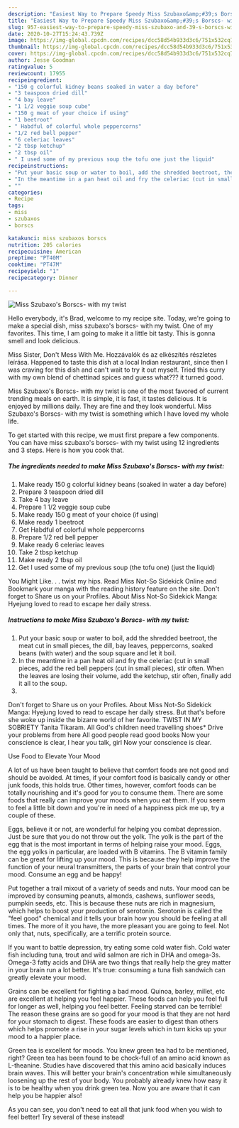```yaml
---
description: "Easiest Way to Prepare Speedy Miss Szubaxo&amp;#39;s Borscs- with my twist"
title: "Easiest Way to Prepare Speedy Miss Szubaxo&amp;#39;s Borscs- with my twist"
slug: 957-easiest-way-to-prepare-speedy-miss-szubaxo-and-39-s-borscs-with-my-twist
date: 2020-10-27T15:24:43.739Z
image: https://img-global.cpcdn.com/recipes/dcc58d54b933d3c6/751x532cq70/miss-szubaxos-borscs-with-my-twist-recipe-main-photo.jpg
thumbnail: https://img-global.cpcdn.com/recipes/dcc58d54b933d3c6/751x532cq70/miss-szubaxos-borscs-with-my-twist-recipe-main-photo.jpg
cover: https://img-global.cpcdn.com/recipes/dcc58d54b933d3c6/751x532cq70/miss-szubaxos-borscs-with-my-twist-recipe-main-photo.jpg
author: Jesse Goodman
ratingvalue: 5
reviewcount: 17955
recipeingredient:
- "150 g colorful kidney beans soaked in water a day before"
- "3 teaspoon dried dill"
- "4 bay leave"
- "1 1/2 veggie soup cube"
- "150 g meat of your choice if using"
- "1 beetroot"
- " Habdful of colorful whole peppercorns"
- "1/2 red bell pepper"
- "6 celeriac leaves"
- "2 tbsp ketchup"
- "2 tbsp oil"
- " I used some of my previous soup the tofu one just the liquid"
recipeinstructions:
- "Put your basic soup or water to boil, add the shredded beetroot, the meat cut in small pieces, the dill, bay leaves, peppercorns, soaked beans (with water) and the soup square and let it boil."
- "In the meantime in a pan heat oil and fry the celeriac (cut in small pieces, add the red bell peppers (cut in small pieces), stir often. When the leaves are losing their volume, add the ketchup, stir often, finally add it all to the soup."
- ""
categories:
- Recipe
tags:
- miss
- szubaxos
- borscs

katakunci: miss szubaxos borscs 
nutrition: 205 calories
recipecuisine: American
preptime: "PT40M"
cooktime: "PT47M"
recipeyield: "1"
recipecategory: Dinner

---
```



![Miss Szubaxo&#39;s Borscs- with my twist](https://img-global.cpcdn.com/recipes/dcc58d54b933d3c6/751x532cq70/miss-szubaxos-borscs-with-my-twist-recipe-main-photo.jpg)

Hello everybody, it's Brad, welcome to my recipe site. Today, we're going to make a special dish, miss szubaxo&#39;s borscs- with my twist. One of my favorites. This time, I am going to make it a little bit tasty. This is gonna smell and look delicious.

Miss Sister, Don&#39;t Mess With Me. Hozzávalók és az elkészítés részletes leírása. Happened to taste this dish at a local Indian restaurant, since then I was craving for this dish and can&#39;t wait to try it out myself. Tried this curry with my own blend of chettinad spices and guess what??? it turned good.

Miss Szubaxo&#39;s Borscs- with my twist is one of the most favored of current trending meals on earth. It is simple, it is fast, it tastes delicious. It is enjoyed by millions daily. They are fine and they look wonderful. Miss Szubaxo&#39;s Borscs- with my twist is something which I have loved my whole life.


To get started with this recipe, we must first prepare a few components. You can have miss szubaxo&#39;s borscs- with my twist using 12 ingredients and 3 steps. Here is how you cook that.

<!--inarticleads1-->

##### The ingredients needed to make Miss Szubaxo&#39;s Borscs- with my twist:

1. Make ready 150 g colorful kidney beans (soaked in water a day before)
1. Prepare 3 teaspoon dried dill
1. Take 4 bay leave
1. Prepare 1 1/2 veggie soup cube
1. Make ready 150 g meat of your choice (if using)
1. Make ready 1 beetroot
1. Get  Habdful of colorful whole peppercorns
1. Prepare 1/2 red bell pepper
1. Make ready 6 celeriac leaves
1. Take 2 tbsp ketchup
1. Make ready 2 tbsp oil
1. Get  I used some of my previous soup (the tofu one) (just the liquid)


You Might Like. . . twist my hips. Read Miss Not-So Sidekick Online and Bookmark your manga with the reading history feature on the site. Don&#39;t forget to Share us on your Profiles. About Miss Not-So Sidekick Manga: Hyejung loved to read to escape her daily stress. 

<!--inarticleads2-->

##### Instructions to make Miss Szubaxo&#39;s Borscs- with my twist:

1. Put your basic soup or water to boil, add the shredded beetroot, the meat cut in small pieces, the dill, bay leaves, peppercorns, soaked beans (with water) and the soup square and let it boil.
1. In the meantime in a pan heat oil and fry the celeriac (cut in small pieces, add the red bell peppers (cut in small pieces), stir often. When the leaves are losing their volume, add the ketchup, stir often, finally add it all to the soup.
1. 


Don&#39;t forget to Share us on your Profiles. About Miss Not-So Sidekick Manga: Hyejung loved to read to escape her daily stress. But that&#39;s before she woke up inside the bizarre world of her favorite. TWIST IN MY SOBRIETY Tanita Tikaram. All God&#39;s children need travelling shoes* Drive your problems from here All good people read good books Now your conscience is clear, I hear you talk, girl Now your conscience is clear. 

Use Food to Elevate Your Mood


A lot of us have been taught to believe that comfort foods are not good and should be avoided. At times, if your comfort food is basically candy or other junk foods, this holds true. Other times, however, comfort foods can be totally nourishing and it's good for you to consume them. There are some foods that really can improve your moods when you eat them. If you seem to feel a little bit down and you're in need of a happiness pick me up, try a couple of these.

Eggs, believe it or not, are wonderful for helping you combat depression. Just be sure that you do not throw out the yolk. The yolk is the part of the egg that is the most important in terms of helping raise your mood. Eggs, the egg yolks in particular, are loaded with B vitamins. The B vitamin family can be great for lifting up your mood. This is because they help improve the function of your neural transmitters, the parts of your brain that control your mood. Consume an egg and be happy!

Put together a trail mixout of a variety of seeds and nuts. Your mood can be improved by consuming peanuts, almonds, cashews, sunflower seeds, pumpkin seeds, etc. This is because these nuts are rich in magnesium, which helps to boost your production of serotonin. Serotonin is called the "feel good" chemical and it tells your brain how you should be feeling at all times. The more of it you have, the more pleasant you are going to feel. Not only that, nuts, specifically, are a terrific protein source.

If you want to battle depression, try eating some cold water fish. Cold water fish including tuna, trout and wild salmon are rich in DHA and omega-3s. Omega-3 fatty acids and DHA are two things that really help the grey matter in your brain run a lot better. It's true: consuming a tuna fish sandwich can greatly elevate your mood. 

Grains can be excellent for fighting a bad mood. Quinoa, barley, millet, etc are excellent at helping you feel happier. These foods can help you feel full for longer as well, helping you feel better. Feeling starved can be terrible! The reason these grains are so good for your mood is that they are not hard for your stomach to digest. These foods are easier to digest than others which helps promote a rise in your sugar levels which in turn kicks up your mood to a happier place.

Green tea is excellent for moods. You knew green tea had to be mentioned, right? Green tea has been found to be chock-full of an amino acid known as L-theanine. Studies have discovered that this amino acid basically induces brain waves. This will better your brain's concentration while simultaneously loosening up the rest of your body. You probably already knew how easy it is to be healthy when you drink green tea. Now you are aware that it can help you be happier also!

As you can see, you don't need to eat all that junk food when you wish to feel better! Try several of these instead!

